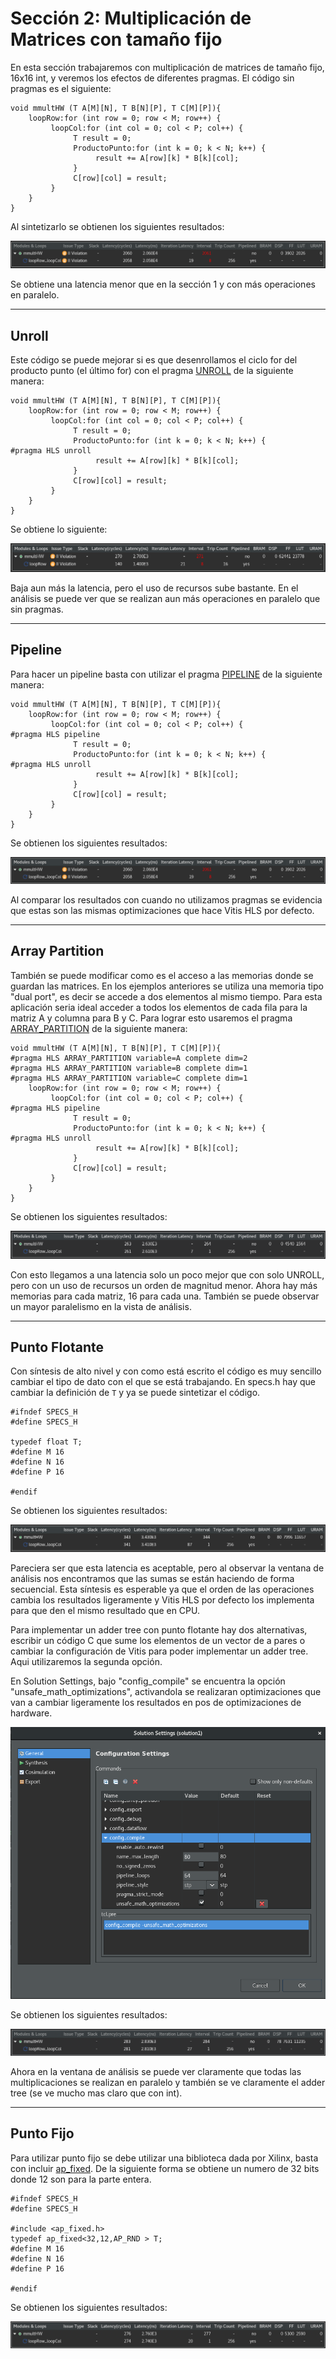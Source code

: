 # Sección 2: Multiplicación de Matrices con tamaño fijo

En esta sección trabajaremos con multiplicación de matrices de tamaño fijo, 16x16 int, y veremos los efectos de diferentes pragmas. El código sin pragmas es el siguiente:

```
void mmultHW (T A[M][N], T B[N][P], T C[M][P]){
    loopRow:for (int row = 0; row < M; row++) {
         loopCol:for (int col = 0; col < P; col++) {
              T result = 0;
              ProductoPunto:for (int k = 0; k < N; k++) {
                   result += A[row][k] * B[k][col];
              }
              C[row][col] = result;
         }
    }
}
```
Al sintetizarlo se obtienen los siguientes resultados:

![Síntesis sin pragmas](./Imagenes/noPragmas.png)

Se obtiene una latencia menor que en la sección 1 y con más operaciones en paralelo.

---

## Unroll

Este código se puede mejorar si es que desenrollamos el ciclo for del producto punto (el último for) con el pragma [UNROLL](https://www.xilinx.com/html_docs/xilinx2020_2/vitis_doc/hls_pragmas.html#uyd1504034366571) de la siguiente manera:

```
void mmultHW (T A[M][N], T B[N][P], T C[M][P]){
    loopRow:for (int row = 0; row < M; row++) {
         loopCol:for (int col = 0; col < P; col++) {
              T result = 0;
              ProductoPunto:for (int k = 0; k < N; k++) {
#pragma HLS unroll
                   result += A[row][k] * B[k][col];
              }
              C[row][col] = result;
         }
    }
}
```
Se obtiene lo siguiente:

![Síntesis con unroll](./Imagenes/unroll.png)

Baja aun más la latencia, pero el uso de recursos sube bastante. En el análisis se puede ver que se realizan aun más operaciones en paralelo que sin pragmas.

---

## Pipeline

Para hacer un pipeline basta con utilizar el pragma [PIPELINE](https://www.xilinx.com/html_docs/xilinx2020_2/vitis_doc/hls_pragmas.html#fde1504034360078) de la siguiente manera:

```
void mmultHW (T A[M][N], T B[N][P], T C[M][P]){
    loopRow:for (int row = 0; row < M; row++) {
         loopCol:for (int col = 0; col < P; col++) {
#pragma HLS pipeline 
              T result = 0;
              ProductoPunto:for (int k = 0; k < N; k++) {
#pragma HLS unroll
                   result += A[row][k] * B[k][col];
              }
              C[row][col] = result;
         }
    }
}
```

Se obtienen los siguientes resultados:

![Síntesis con pipeline](./Imagenes/pipeline.png)

Al comparar los resultados con cuando no utilizamos pragmas se evidencia que estas son las mismas optimizaciones que hace Vitis HLS por defecto. 

---

## Array Partition

También se puede modificar como es el acceso a las memorias donde se guardan las matrices. En los ejemplos anteriores se utiliza una memoria tipo "dual port", es decir se accede a dos elementos al mismo tiempo. Para esta aplicación seria ideal acceder a todos los elementos de cada fila para la matriz A y columna para B y C. Para lograr esto usaremos el pragma [ARRAY_PARTITION](https://www.xilinx.com/html_docs/xilinx2021_1/vitis_doc/hls_pragmas.html#gle1504034361378) de la siguiente manera: 

```
void mmultHW (T A[M][N], T B[N][P], T C[M][P]){
#pragma HLS ARRAY_PARTITION variable=A complete dim=2
#pragma HLS ARRAY_PARTITION variable=B complete dim=1
#pragma HLS ARRAY_PARTITION variable=C complete dim=1
    loopRow:for (int row = 0; row < M; row++) {
         loopCol:for (int col = 0; col < P; col++) {
#pragma HLS pipeline
              T result = 0;
              ProductoPunto:for (int k = 0; k < N; k++) {
#pragma HLS unroll
                   result += A[row][k] * B[k][col];
              }
              C[row][col] = result;
         }
    }
}
```

Se obtienen los siguientes resultados:

![image info](./Imagenes/array_partition.png)

Con esto llegamos a una latencia solo un poco mejor que con solo UNROLL, pero con un uso de recursos un orden de magnitud menor. Ahora hay más memorias para cada matriz, 16 para cada una. También se puede observar un mayor paralelismo en la vista de análisis.

---

## Punto Flotante

Con síntesis de alto nivel y con como está escrito el código es muy sencillo cambiar el tipo de dato con el que se está trabajando. En specs.h hay que cambiar la definición de `T` y ya se puede sintetizar el código.

```
#ifndef SPECS_H
#define SPECS_H

typedef float T;
#define M 16
#define N 16
#define P 16

#endif
```

Se obtienen los siguientes resultados:

![Síntesis con float](./Imagenes/float.png)

Pareciera ser que esta latencia es aceptable, pero al observar la ventana de análisis nos encontramos que las sumas se están haciendo de forma secuencial. Esta síntesis es esperable ya que el orden de las operaciones cambia los resultados ligeramente y Vitis HLS por defecto los implementa para que den el mismo resultado que en CPU. 

Para implementar un adder tree con punto flotante hay dos alternativas, escribir un código C que sume los elementos de un vector de a pares o cambiar la configuración de Vitis para poder implementar un adder tree. Aqui utilizaremos la segunda opción.

En Solution Settings, bajo "config_compile" se encuentra la opción "unsafe_math_optimizations", activandola se realizaran optimizaciones que van a cambiar ligeramente los resultados en pos de optimizaciones de hardware.

![settings](./Imagenes/unsafeMath.png)

Se obtienen los siguientes resultados:

![Síntesis con unsafe math](./Imagenes/float_unsafeMath.png)

Ahora en la ventana de análisis se puede ver claramente que todas las multiplicaciones se realizan en paralelo y también se ve claramente el adder tree (se ve mucho mas claro que con int).

---

## Punto Fijo

Para utilizar punto fijo se debe utilizar una biblioteca dada por Xilinx, basta con incluir [ap_fixed](https://www.xilinx.com/html_docs/xilinx2020_2/vitis_doc/vitis_hls_coding_styles.html#zej1585572412724). De la siguiente forma se obtiene un numero de 32 bits donde 12 son para la parte entera.

```
#ifndef SPECS_H
#define SPECS_H

#include <ap_fixed.h>
typedef ap_fixed<32,12,AP_RND > T;
#define M 16
#define N 16
#define P 16

#endif
```

Se obtienen los siguientes resultados:

![Síntesis con punto fijo](./Imagenes/fixedPoint.png)
